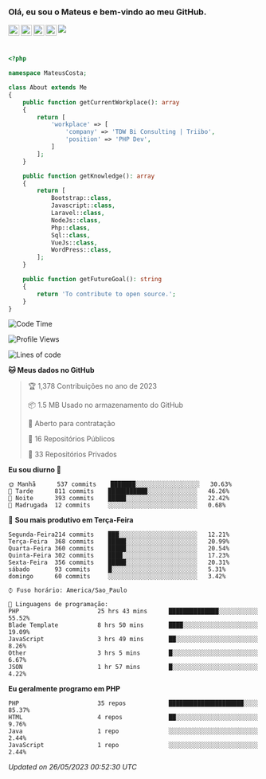 
### Olá, eu sou o Mateus e bem-vindo ao meu GitHub.

<a href="https://costamateus.com.br/">
  <img align="left" alt="MLC" width="22px" src="https://www.costamateus.com.br/favicon.ico" />
</a>
<a href="https://www.linkedin.com/in/costamateus6/">
  <img align="left" alt="LinkedIn Mateus" width="22px" src="https://cdn.jsdelivr.net/npm/simple-icons@v3/icons/linkedin.svg" />
</a>
<a href="https://www.instagram.com/mateuslc6/">
  <img align="left" alt="Instagram Mateus" width="22px" src="https://cdn.jsdelivr.net/npm/simple-icons@v3/icons/instagram.svg" />
</a>
<a href="https://www.facebook.com/costamateus6/">
  <img align="left" alt="Facebook Mateus" width="22px" src="https://cdn.jsdelivr.net/npm/simple-icons@3.13.0/icons/facebook.svg" />
</a>

![](https://visitor-badge.glitch.me/badge?page_id=costamateus.costamateus)

<br />

```php
<?php

namespace MateusCosta;

class About extends Me
{
    public function getCurrentWorkplace(): array
    {
        return [
            'workplace' => [
                'company' => 'TDW Bi Consulting | Triibo',
                'position' => 'PHP Dev',
            ]
        ];
    }

    public function getKnowledge(): array
    {
        return [
            Bootstrap::class,
            Javascript::class,
            Laravel::class,
            NodeJs::class,
            Php::class,
            Sql::class,
            VueJs::class,
            WordPress::class,
        ];
    }

    public function getFutureGoal(): string
    {
        return 'To contribute to open source.';
    }
}
```

<!--START_SECTION:waka-->
![Code Time](http://img.shields.io/badge/Code%20Time-1%2C260%20hrs%2051%20mins-blue)

![Profile Views](http://img.shields.io/badge/Visualizac%C3%B5es%20do%20perfil-25-blue)

![Lines of code](https://img.shields.io/badge/Desde%20o%20Hello%20World%20eu%20escrevi-6%20Million%20linhas%20de%20c%C3%B3digo-blue)

**🐱 Meus dados no GitHub** 

> 🏆 1,378 Contribuições no ano de 2023
 > 
> 📦 1.5 MB Usado no armazenamento do GitHub 
 > 
> 💼 Aberto para contratação
 > 
> 📜 16 Repositórios Públicos 
 > 
> 🔑 33 Repositórios Privados  
 > 
**Eu sou diurno 🐤** 

```text
🌞 Manhã      537 commits    ███████░░░░░░░░░░░░░░░░░░   30.63% 
🌆 Tarde      811 commits    ███████████░░░░░░░░░░░░░░   46.26% 
🌃 Noite      393 commits    █████░░░░░░░░░░░░░░░░░░░░   22.42% 
🌙 Madrugada  12 commits     ░░░░░░░░░░░░░░░░░░░░░░░░░   0.68%

```
📅 **Sou mais produtivo em Terça-Feira** 

```text
Segunda-Feira214 commits    ███░░░░░░░░░░░░░░░░░░░░░░   12.21% 
Terça-Feira  368 commits    █████░░░░░░░░░░░░░░░░░░░░   20.99% 
Quarta-Feira 360 commits    █████░░░░░░░░░░░░░░░░░░░░   20.54% 
Quinta-Feira 302 commits    ████░░░░░░░░░░░░░░░░░░░░░   17.23% 
Sexta-Feira  356 commits    █████░░░░░░░░░░░░░░░░░░░░   20.31% 
sábado       93 commits     █░░░░░░░░░░░░░░░░░░░░░░░░   5.31% 
domingo      60 commits     ░░░░░░░░░░░░░░░░░░░░░░░░░   3.42%

```


```text
⌚︎ Fuso horário: America/Sao_Paulo

💬 Linguagens de programação: 
PHP                      25 hrs 43 mins      ██████████████░░░░░░░░░░░   55.52% 
Blade Template           8 hrs 50 mins       ████░░░░░░░░░░░░░░░░░░░░░   19.09% 
JavaScript               3 hrs 49 mins       ██░░░░░░░░░░░░░░░░░░░░░░░   8.26% 
Other                    3 hrs 5 mins        █░░░░░░░░░░░░░░░░░░░░░░░░   6.67% 
JSON                     1 hr 57 mins        █░░░░░░░░░░░░░░░░░░░░░░░░   4.22%

```

**Eu geralmente programo em PHP** 

```text
PHP                      35 repos            █████████████████████░░░░   85.37% 
HTML                     4 repos             ██░░░░░░░░░░░░░░░░░░░░░░░   9.76% 
Java                     1 repo              ░░░░░░░░░░░░░░░░░░░░░░░░░   2.44% 
JavaScript               1 repo              ░░░░░░░░░░░░░░░░░░░░░░░░░   2.44%

```



 *Updated on 26/05/2023 00:52:30 UTC*
<!--END_SECTION:waka-->
